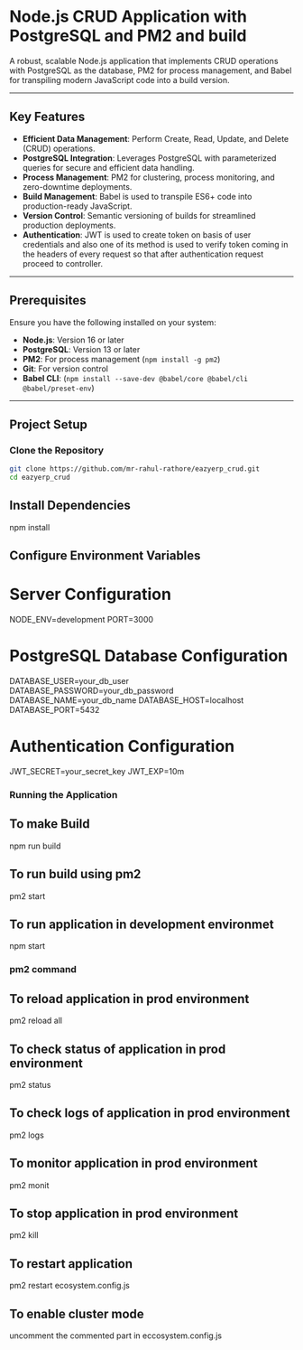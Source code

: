 # Node.js CRUD Application with PostgreSQL and PM2 and build

A robust, scalable Node.js application that implements CRUD operations with PostgreSQL as the database, PM2 for process management, and Babel for transpiling modern JavaScript code into a build version.

---

## Key Features

- **Efficient Data Management**: Perform Create, Read, Update, and Delete (CRUD) operations.
- **PostgreSQL Integration**: Leverages PostgreSQL with parameterized queries for secure and efficient data handling.
- **Process Management**: PM2 for clustering, process monitoring, and zero-downtime deployments.
- **Build Management**: Babel is used to transpile ES6+ code into production-ready JavaScript.
- **Version Control**: Semantic versioning of builds for streamlined production deployments.
- **Authentication**: JWT is used to create token on basis of user credentials and also one of its method is used to verify token coming in the headers of every request so that after authentication request proceed to controller.


---

## Prerequisites

Ensure you have the following installed on your system:

- **Node.js**: Version 16 or later
- **PostgreSQL**: Version 13 or later
- **PM2**: For process management (`npm install -g pm2`)
- **Git**: For version control
- **Babel CLI**: (`npm install --save-dev @babel/core @babel/cli @babel/preset-env`)


---

## Project Setup

### Clone the Repository
```bash
git clone https://github.com/mr-rahul-rathore/eazyerp_crud.git
cd eazyerp_crud
 ```

 ## Install Dependencies
 npm install

## Configure Environment Variables

# Server Configuration
NODE_ENV=development
PORT=3000

# PostgreSQL Database Configuration
DATABASE_USER=your_db_user
DATABASE_PASSWORD=your_db_password
DATABASE_NAME=your_db_name
DATABASE_HOST=localhost
DATABASE_PORT=5432

# Authentication Configuration
JWT_SECRET=your_secret_key
JWT_EXP=10m


### Running the Application

## To make Build
npm run build

## To run build using pm2 
pm2 start

## To run application in development environmet
npm start

### pm2 command

## To reload application in prod environment
pm2 reload all

## To check status of application in prod environment
 pm2 status

 ## To check logs of application in prod environment
pm2 logs

## To monitor application in prod environment
pm2 monit

## To stop application in prod environment
pm2 kill

## To restart application 
pm2 restart ecosystem.config.js 

## To enable cluster mode 
uncomment the commented part in eccosystem.config.js